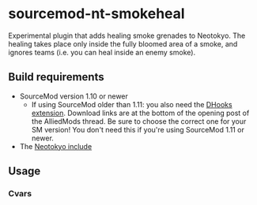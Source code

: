 # sourcemod-nt-smokeheal
Experimental plugin that adds healing smoke grenades to Neotokyo.
The healing takes place only inside the fully bloomed area of a smoke,
and ignores teams (i.e. you can heal inside an enemy smoke).

## Build requirements
* SourceMod version 1.10 or newer
  * If using SourceMod older than 1.11: you also need the [DHooks extension](https://forums.alliedmods.net/showpost.php?p=2588686).
    Download links are at the bottom of the opening post of the AlliedMods thread.
    Be sure to choose the correct one for your SM version! You don't need this if you're using SourceMod 1.11 or newer.
* The [Neotokyo include](https://github.com/softashell/sourcemod-nt-include/blob/master/scripting/include/neotokyo.inc)

## Usage
### Cvars
